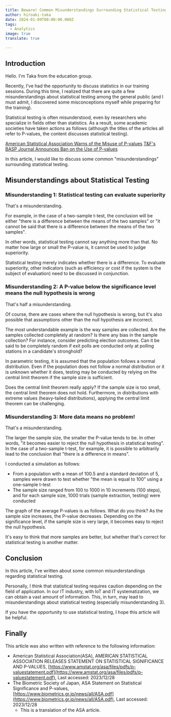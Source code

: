 ```yaml
---
title: Beware! Common Misunderstandings Surrounding Statistical Testing
author: hiroaki-taka
date: 2024-01-09T00:00:00.000Z
tags:
  - Analytics
image: true
translate: true

---
```





## Introduction

Hello. I'm Taka from the education group.

Recently, I've had the opportunity to discuss statistics in our training sessions. During this time, I realized that there are quite a few misunderstandings about statistical testing among the general public (and I must admit, I discovered some misconceptions myself while preparing for the training).

Statistical testing is often misunderstood, even by researchers who specialize in fields other than statistics. As a result, some academic societies have taken actions as follows (although the titles of the articles all refer to P-values, the content discusses statistical testing).

[American Statistical Association Warns of the Misuse of P-values](https://www.natureasia.com/ja-jp/ndigest/v13/n6/p%E5%80%A4%E3%81%AE%E8%AA%A4%E7%94%A8%E3%81%AE%E8%94%93%E5%BB%B6%E3%81%AB%E7%B1%B3%E5%9B%BD%E7%B5%B1%E8%A8%88%E5%AD%A6%E4%BC%9A%E3%81%8C%E8%AD%A6%E5%91%8A/75248)
[T&F's BASP Journal Announces Ban on the Use of P-values](https://www.editage.jp/insights/a-taylor-francis-journal-announces-ban-on-p-values)

In this article, I would like to discuss some common "misunderstandings" surrounding statistical testing.

## Misunderstandings about Statistical Testing

### Misunderstanding 1: Statistical testing can evaluate superiority
That's a misunderstanding.

For example, in the case of a two-sample t-test, the conclusion will be either "there is a difference between the means of the two samples" or "it cannot be said that there is a difference between the means of the two samples".

In other words, statistical testing cannot say anything more than that. No matter how large or small the P-value is, it cannot be used to judge superiority.

Statistical testing merely indicates whether there is a difference. To evaluate superiority, other indicators (such as efficiency or cost if the system is the subject of evaluation) need to be discussed in conjunction.

### Misunderstanding 2: A P-value below the significance level means the null hypothesis is wrong
That's half a misunderstanding.

Of course, there are cases where the null hypothesis is wrong, but it's also possible that assumptions other than the null hypothesis are incorrect.

The most understandable example is the way samples are collected. Are the samples collected completely at random? Is there any bias in the sample collection? For instance, consider predicting election outcomes. Can it be said to be completely random if exit polls are conducted only at polling stations in a candidate's stronghold?

In parametric testing, it is assumed that the population follows a normal distribution. Even if the population does not follow a normal distribution or it is unknown whether it does, testing may be conducted by relying on the central limit theorem if the sample size is sufficient.

Does the central limit theorem really apply? If the sample size is too small, the central limit theorem does not hold. Furthermore, in distributions with extreme values (heavy-tailed distributions), applying the central limit theorem can be challenging.

### Misunderstanding 3: More data means no problem!
That's a misunderstanding.

The larger the sample size, the smaller the P-value tends to be. In other words, "it becomes easier to reject the null hypothesis in statistical testing". In the case of a two-sample t-test, for example, it is possible to arbitrarily lead to the conclusion that "there is a difference in means".

I conducted a simulation as follows:
- From a population with a mean of 100.5 and a standard deviation of 5, samples were drawn to test whether "the mean is equal to 100" using a one-sample t-test
- The sample size ranged from 100 to 1000 in 10 increments (100 steps), and for each sample size, 1000 trials (sample extraction, testing) were conducted

The graph of the average P-values is as follows. What do you think? As the sample size increases, the P-value decreases. Depending on the significance level, if the sample size is very large, it becomes easy to reject the null hypothesis.

It's easy to think that more samples are better, but whether that's correct for statistical testing is another matter.

## Conclusion

In this article, I've written about some common misunderstandings regarding statistical testing.

Personally, I think that statistical testing requires caution depending on the field of application. In our IT industry, with IoT and IT systematization, we can obtain a vast amount of information. This, in turn, may lead to misunderstandings about statistical testing (especially misunderstanding 3).

If you have the opportunity to use statistical testing, I hope this article will be helpful.

## Finally

This article was also written with reference to the following information:

- American Statistical Association(ASA), AMERICAN STATISTICAL ASSOCIATION RELEASES STATEMENT ON STATISTICAL SIGNIFICANCE AND P-VALUES, [https://www.amstat.org/asa/files/pdfs/p-valuestatement.pdf](https://www.amstat.org/asa/files/pdfs/p-valuestatement.pdf), Last accessed: 2023/12/28
- The Biometric Society of Japan, ASA Statement on Statistical Significance and P-values, [https://www.biometrics.gr.jp/news/all/ASA.pdf](https://www.biometrics.gr.jp/news/all/ASA.pdf), Last accessed: 2023/12/28
  - This is a translation of the ASA article.
